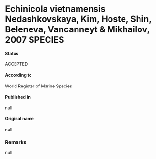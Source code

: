 # Echinicola vietnamensis Nedashkovskaya, Kim, Hoste, Shin, Beleneva, Vancanneyt & Mikhailov, 2007 SPECIES

#### Status
ACCEPTED

#### According to
World Register of Marine Species

#### Published in
null

#### Original name
null

### Remarks
null